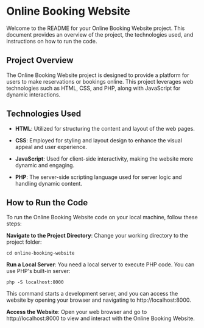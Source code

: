 # Online Booking Website

Welcome to the README for your Online Booking Website project. This document provides an overview of the project, the technologies used, and instructions on how to run the code.

## Project Overview

The Online Booking Website project is designed to provide a platform for users to make reservations or bookings online. This project leverages web technologies such as HTML, CSS, and PHP, along with JavaScript for dynamic interactions.

## Technologies Used

- **HTML**: Utilized for structuring the content and layout of the web pages.

- **CSS**: Employed for styling and layout design to enhance the visual appeal and user experience.

- **JavaScript**: Used for client-side interactivity, making the website more dynamic and engaging.

- **PHP**: The server-side scripting language used for server logic and handling dynamic content.

## How to Run the Code

To run the Online Booking Website code on your local machine, follow these steps:


**Navigate to the Project Directory**: Change your working directory to the project folder:
    
    cd online-booking-website
**Run a Local Server**: You need a local server to execute PHP code. You can use PHP's built-in server:   
    
    php -S localhost:8000
    
This command starts a development server, and you can access the website by opening your browser and navigating to http://localhost:8000.

**Access the Website**: Open your web browser and go to http://localhost:8000 to view and interact with the Online Booking Website.